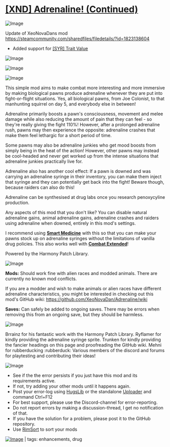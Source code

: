 # [[XND] Adrenaline! (Continued)](https://steamcommunity.com/sharedfiles/filedetails/?id=2037728879)

![Image](https://i.imgur.com/buuPQel.png)

Update of XeoNovaDans mod
https://steamcommunity.com/sharedfiles/filedetails/?id=1823138604

- Added support for [[SYR] Trait Value](https://steamcommunity.com/sharedfiles/filedetails/?id=2451324814)

![Image](https://i.imgur.com/pufA0kM.png)
	
![Image](https://i.imgur.com/Z4GOv8H.png)

![Image](https://i.imgur.com/5XDUXYi.png)

This simple mod aims to make combat more interesting and more immersive by making biological pawns produce adrenaline whenever they are put into fight-or-flight situations. Yes, all biological pawns, from Joe Colonist, to that manhunting squirrel on day 5, and everybody else in between!

Adrenaline primarily boosts a pawn's consciousness, movement and melee damage while also reducing the amount of pain that they can feel - so they're really giving the fight 110%! However, after a prolonged adrenaline rush, pawns may then experience the opposite: adrenaline crashes that make them feel lethargic for a short period of time.

Some pawns may also be adrenaline junkies who get mood boosts from simply being in the heat of the action! However, other pawns may instead be cool-headed and never get worked up from the intense situations that adrenaline junkies practically live for.

Adrenaline also has another cool effect: If a pawn is downed and was carrying an adrenaline syringe in their inventory, you can make them inject that syringe and they can potentially get back into the fight! Beware though, because raiders can also do this!

Adrenaline can be synthesised at drug labs once you research penoxycyline production.

Any aspects of this mod that you don't like? You can disable natural adrenaline gains, animal adrenaline gains, adrenaline crashes and raiders using adrenaline when downed, entirely in this mod's settings.

I recommend using [**Smart Medicine**](https://steamcommunity.com/sharedfiles/filedetails/?id=1309994319) with this so that you can make your pawns stock up on adrenaline syringes without the limitations of vanilla drug policies. This also works well with [**Combat Extended**](https://steamcommunity.com/sharedfiles/filedetails/?id=960196012)!

Powered by the Harmony Patch Library.

![Image](https://i.imgur.com/CwkjKT1.png)

**Mods:**
Should work fine with alien races and modded animals. There are currently no known mod conflicts.

If you are a modder and wish to make animals or alien races have different adrenaline characteristics, you might be interested in checking out this mod's GitHub wiki: https://github.com/XeoNovaDan/Adrenaline/wiki

**Saves:**
Can safely be added to ongoing saves. There may be errors when removing this from an ongoing save, but they should be harmless.

![Image](https://i.imgur.com/an44PjV.png)

Brrainz for his fantastic work with the Harmony Patch Library.
Ryflamer for kindly providing the adrenaline syringe sprite.
Trunken for kindly providing the fancier headings on this page and proofreading the GitHub wiki.
Mehni for rubberducking :rubberduck:
Various members of the discord and forums for playtesting and contributing their ideas!


![Image](https://i.imgur.com/PwoNOj4.png)



-  See if the the error persists if you just have this mod and its requirements active.
-  If not, try adding your other mods until it happens again.
-  Post your error-log using [HugsLib](https://steamcommunity.com/workshop/filedetails/?id=818773962) or the standalone [Uploader](https://steamcommunity.com/sharedfiles/filedetails/?id=2873415404) and command Ctrl+F12
-  For best support, please use the Discord-channel for error-reporting.
-  Do not report errors by making a discussion-thread, I get no notification of that.
-  If you have the solution for a problem, please post it to the GitHub repository.
-  Use [RimSort](https://github.com/RimSort/RimSort/releases/latest) to sort your mods

 

[![Image](https://img.shields.io/github/v/release/emipa606/XNDAdrenaline?label=latest%20version&style=plastic&color=9f1111&labelColor=black)](https://steamcommunity.com/sharedfiles/filedetails/changelog/2037728879) | tags:  enhancements,  drug
